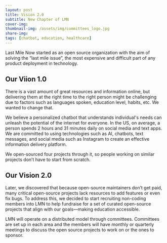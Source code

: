 ```yaml
---
layout: post
title: Vision 2.0
subtitle: New Chapter of LMN
cover-img: 
thumbnail-img: /assets/img/committees_logo.jpg
share-img: 
tags: [chatbot, education, healthcare]
---
```


Last Mile Now started as an open source organization with the aim of solving the “last mile issue”, the most expensive and difficult part of any product deployment in technology.

## Our Viion 1.0

 There is a vast amount of great resources and information online, but delivering them at the right time to the right person might be challenging due to factors such as languages spoken, education level, habits, etc. We wanted to change that.

We believe a personalized chatbot that understands individual's needs can unleash the potential of the internet for everyone. In the US, on average, a person spends 2 hours and 31 minutes daily on social media and text apps. We are committed to using technologies such as AI, chatbots, text messages, and social media such as Instagram to create an effective information delivery platform.

We open-sourced four projects through it, so people working on similar projects don’t have to start from scratch. 

## Our Vision 2.0

Later, we discovered that because open-source maintainers don’t get paid, many critical open-source projects lack resources to add features or even fix bugs. To address this, we decided to start recruiting non-coding members into LMN to help fundraise for a set of curated open-source projects that align with our goals—making education accessible.

LMN will operate on a distributed model through committees. Committees are set up in each area and the members will have monthly or quarterly meetings to discuss the open source projects to work on or the ones to sponsor. 

